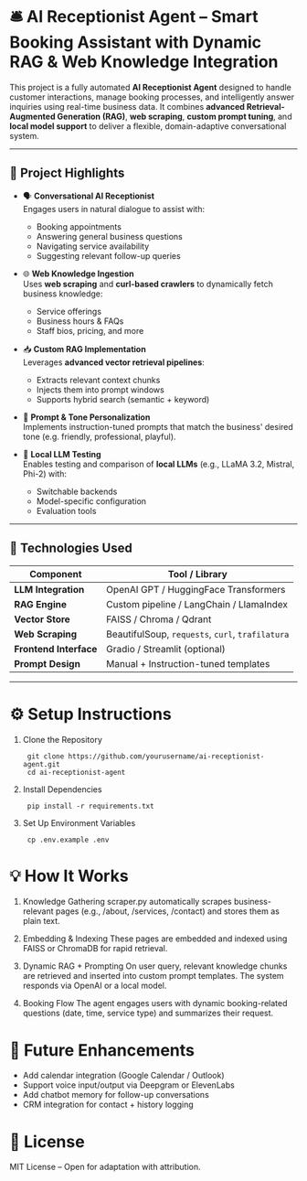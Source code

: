 # 🛎️ AI Receptionist Agent – Smart Booking Assistant with Dynamic RAG & Web Knowledge Integration

This project is a fully automated **AI Receptionist Agent** designed to handle customer interactions, manage booking processes, and intelligently answer inquiries using real-time business data. It combines **advanced Retrieval-Augmented Generation (RAG)**, **web scraping**, **custom prompt tuning**, and **local model support** to deliver a flexible, domain-adaptive conversational system.

---

## 🧠 Project Highlights

- 🗣️ **Conversational AI Receptionist**  
  Engages users in natural dialogue to assist with:
  - Booking appointments
  - Answering general business questions
  - Navigating service availability
  - Suggesting relevant follow-up queries

- 🌐 **Web Knowledge Ingestion**  
  Uses **web scraping** and **curl-based crawlers** to dynamically fetch business knowledge:
  - Service offerings
  - Business hours & FAQs
  - Staff bios, pricing, and more

- 📥 **Custom RAG Implementation**  
  Leverages **advanced vector retrieval pipelines**:
  - Extracts relevant context chunks
  - Injects them into prompt windows
  - Supports hybrid search (semantic + keyword)

- 🧾 **Prompt & Tone Personalization**  
  Implements instruction-tuned prompts that match the business' desired tone (e.g. friendly, professional, playful).

- 🧪 **Local LLM Testing**  
  Enables testing and comparison of **local LLMs** (e.g., LLaMA 3.2, Mistral, Phi-2) with:
  - Switchable backends
  - Model-specific configuration
  - Evaluation tools

---

## 🔧 Technologies Used

| Component            | Tool / Library                             |
|----------------------|--------------------------------------------|
| **LLM Integration**   | OpenAI GPT / HuggingFace Transformers      |
| **RAG Engine**        | Custom pipeline / LangChain / LlamaIndex   |
| **Vector Store**      | FAISS / Chroma / Qdrant                    |
| **Web Scraping**      | BeautifulSoup, `requests`, `curl`, `trafilatura` |
| **Frontend Interface**| Gradio / Streamlit (optional)             |
| **Prompt Design**     | Manual + Instruction-tuned templates       |

---





# ⚙️ Setup Instructions

1. Clone the Repository

        git clone https://github.com/yourusername/ai-receptionist-agent.git
        cd ai-receptionist-agent

2. Install Dependencies

        pip install -r requirements.txt

3. Set Up Environment Variables

        cp .env.example .env






# 💡 How It Works


1. Knowledge Gathering
    scraper.py automatically scrapes business-relevant pages (e.g., /about, /services, /contact) and stores them as plain text.

2. Embedding & Indexing
    These pages are embedded and indexed using FAISS or ChromaDB for rapid retrieval.

3. Dynamic RAG + Prompting
    On user query, relevant knowledge chunks are retrieved and inserted into custom prompt templates. The system responds via OpenAI or a local model.

4. Booking Flow
    The agent engages users with dynamic booking-related questions (date, time, service type) and summarizes their request.







# 🔮 Future Enhancements
 
 - Add calendar integration (Google Calendar / Outlook)
 - Support voice input/output via Deepgram or ElevenLabs
 - Add chatbot memory for follow-up conversations
 - CRM integration for contact + history logging


 

# 📜 License

MIT License – Open for adaptation with attribution.